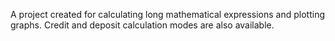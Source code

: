 A project created for calculating long mathematical expressions and plotting graphs. Credit and deposit calculation modes are also available.
